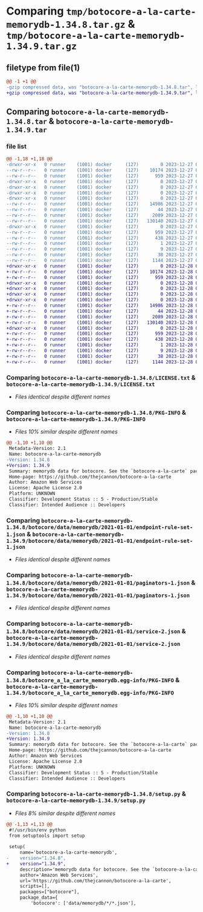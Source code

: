 # Comparing `tmp/botocore-a-la-carte-memorydb-1.34.8.tar.gz` & `tmp/botocore-a-la-carte-memorydb-1.34.9.tar.gz`

## filetype from file(1)

```diff
@@ -1 +1 @@
-gzip compressed data, was "botocore-a-la-carte-memorydb-1.34.8.tar", last modified: Wed Dec 27 01:06:53 2023, max compression
+gzip compressed data, was "botocore-a-la-carte-memorydb-1.34.9.tar", last modified: Thu Dec 28 01:06:55 2023, max compression
```

## Comparing `botocore-a-la-carte-memorydb-1.34.8.tar` & `botocore-a-la-carte-memorydb-1.34.9.tar`

### file list

```diff
@@ -1,18 +1,18 @@
-drwxr-xr-x   0 runner    (1001) docker     (127)        0 2023-12-27 01:06:53.935345 botocore-a-la-carte-memorydb-1.34.8/
--rw-r--r--   0 runner    (1001) docker     (127)    10174 2023-12-27 01:06:53.000000 botocore-a-la-carte-memorydb-1.34.8/LICENSE.txt
--rw-r--r--   0 runner    (1001) docker     (127)      959 2023-12-27 01:06:53.935345 botocore-a-la-carte-memorydb-1.34.8/PKG-INFO
-drwxr-xr-x   0 runner    (1001) docker     (127)        0 2023-12-27 01:06:53.931345 botocore-a-la-carte-memorydb-1.34.8/botocore/
-drwxr-xr-x   0 runner    (1001) docker     (127)        0 2023-12-27 01:06:53.931345 botocore-a-la-carte-memorydb-1.34.8/botocore/data/
-drwxr-xr-x   0 runner    (1001) docker     (127)        0 2023-12-27 01:06:53.931345 botocore-a-la-carte-memorydb-1.34.8/botocore/data/memorydb/
-drwxr-xr-x   0 runner    (1001) docker     (127)        0 2023-12-27 01:06:53.935345 botocore-a-la-carte-memorydb-1.34.8/botocore/data/memorydb/2021-01-01/
--rw-r--r--   0 runner    (1001) docker     (127)    14986 2023-12-27 01:06:29.000000 botocore-a-la-carte-memorydb-1.34.8/botocore/data/memorydb/2021-01-01/endpoint-rule-set-1.json
--rw-r--r--   0 runner    (1001) docker     (127)       44 2023-12-27 01:06:29.000000 botocore-a-la-carte-memorydb-1.34.8/botocore/data/memorydb/2021-01-01/examples-1.json
--rw-r--r--   0 runner    (1001) docker     (127)     2089 2023-12-27 01:06:29.000000 botocore-a-la-carte-memorydb-1.34.8/botocore/data/memorydb/2021-01-01/paginators-1.json
--rw-r--r--   0 runner    (1001) docker     (127)   130140 2023-12-27 01:06:29.000000 botocore-a-la-carte-memorydb-1.34.8/botocore/data/memorydb/2021-01-01/service-2.json
-drwxr-xr-x   0 runner    (1001) docker     (127)        0 2023-12-27 01:06:53.935345 botocore-a-la-carte-memorydb-1.34.8/botocore_a_la_carte_memorydb.egg-info/
--rw-r--r--   0 runner    (1001) docker     (127)      959 2023-12-27 01:06:53.000000 botocore-a-la-carte-memorydb-1.34.8/botocore_a_la_carte_memorydb.egg-info/PKG-INFO
--rw-r--r--   0 runner    (1001) docker     (127)      438 2023-12-27 01:06:53.000000 botocore-a-la-carte-memorydb-1.34.8/botocore_a_la_carte_memorydb.egg-info/SOURCES.txt
--rw-r--r--   0 runner    (1001) docker     (127)        1 2023-12-27 01:06:53.000000 botocore-a-la-carte-memorydb-1.34.8/botocore_a_la_carte_memorydb.egg-info/dependency_links.txt
--rw-r--r--   0 runner    (1001) docker     (127)        9 2023-12-27 01:06:53.000000 botocore-a-la-carte-memorydb-1.34.8/botocore_a_la_carte_memorydb.egg-info/top_level.txt
--rw-r--r--   0 runner    (1001) docker     (127)       38 2023-12-27 01:06:53.935345 botocore-a-la-carte-memorydb-1.34.8/setup.cfg
--rw-r--r--   0 runner    (1001) docker     (127)     1144 2023-12-27 01:06:53.000000 botocore-a-la-carte-memorydb-1.34.8/setup.py
+drwxr-xr-x   0 runner    (1001) docker     (127)        0 2023-12-28 01:06:55.474387 botocore-a-la-carte-memorydb-1.34.9/
+-rw-r--r--   0 runner    (1001) docker     (127)    10174 2023-12-28 01:06:55.000000 botocore-a-la-carte-memorydb-1.34.9/LICENSE.txt
+-rw-r--r--   0 runner    (1001) docker     (127)      959 2023-12-28 01:06:55.470387 botocore-a-la-carte-memorydb-1.34.9/PKG-INFO
+drwxr-xr-x   0 runner    (1001) docker     (127)        0 2023-12-28 01:06:55.470387 botocore-a-la-carte-memorydb-1.34.9/botocore/
+drwxr-xr-x   0 runner    (1001) docker     (127)        0 2023-12-28 01:06:55.470387 botocore-a-la-carte-memorydb-1.34.9/botocore/data/
+drwxr-xr-x   0 runner    (1001) docker     (127)        0 2023-12-28 01:06:55.470387 botocore-a-la-carte-memorydb-1.34.9/botocore/data/memorydb/
+drwxr-xr-x   0 runner    (1001) docker     (127)        0 2023-12-28 01:06:55.470387 botocore-a-la-carte-memorydb-1.34.9/botocore/data/memorydb/2021-01-01/
+-rw-r--r--   0 runner    (1001) docker     (127)    14986 2023-12-28 01:06:26.000000 botocore-a-la-carte-memorydb-1.34.9/botocore/data/memorydb/2021-01-01/endpoint-rule-set-1.json
+-rw-r--r--   0 runner    (1001) docker     (127)       44 2023-12-28 01:06:26.000000 botocore-a-la-carte-memorydb-1.34.9/botocore/data/memorydb/2021-01-01/examples-1.json
+-rw-r--r--   0 runner    (1001) docker     (127)     2089 2023-12-28 01:06:26.000000 botocore-a-la-carte-memorydb-1.34.9/botocore/data/memorydb/2021-01-01/paginators-1.json
+-rw-r--r--   0 runner    (1001) docker     (127)   130140 2023-12-28 01:06:26.000000 botocore-a-la-carte-memorydb-1.34.9/botocore/data/memorydb/2021-01-01/service-2.json
+drwxr-xr-x   0 runner    (1001) docker     (127)        0 2023-12-28 01:06:55.470387 botocore-a-la-carte-memorydb-1.34.9/botocore_a_la_carte_memorydb.egg-info/
+-rw-r--r--   0 runner    (1001) docker     (127)      959 2023-12-28 01:06:55.000000 botocore-a-la-carte-memorydb-1.34.9/botocore_a_la_carte_memorydb.egg-info/PKG-INFO
+-rw-r--r--   0 runner    (1001) docker     (127)      438 2023-12-28 01:06:55.000000 botocore-a-la-carte-memorydb-1.34.9/botocore_a_la_carte_memorydb.egg-info/SOURCES.txt
+-rw-r--r--   0 runner    (1001) docker     (127)        1 2023-12-28 01:06:55.000000 botocore-a-la-carte-memorydb-1.34.9/botocore_a_la_carte_memorydb.egg-info/dependency_links.txt
+-rw-r--r--   0 runner    (1001) docker     (127)        9 2023-12-28 01:06:55.000000 botocore-a-la-carte-memorydb-1.34.9/botocore_a_la_carte_memorydb.egg-info/top_level.txt
+-rw-r--r--   0 runner    (1001) docker     (127)       38 2023-12-28 01:06:55.474387 botocore-a-la-carte-memorydb-1.34.9/setup.cfg
+-rw-r--r--   0 runner    (1001) docker     (127)     1144 2023-12-28 01:06:55.000000 botocore-a-la-carte-memorydb-1.34.9/setup.py
```

### Comparing `botocore-a-la-carte-memorydb-1.34.8/LICENSE.txt` & `botocore-a-la-carte-memorydb-1.34.9/LICENSE.txt`

 * *Files identical despite different names*

### Comparing `botocore-a-la-carte-memorydb-1.34.8/PKG-INFO` & `botocore-a-la-carte-memorydb-1.34.9/PKG-INFO`

 * *Files 10% similar despite different names*

```diff
@@ -1,10 +1,10 @@
 Metadata-Version: 2.1
 Name: botocore-a-la-carte-memorydb
-Version: 1.34.8
+Version: 1.34.9
 Summary: memorydb data for botocore. See the `botocore-a-la-carte` package for more info.
 Home-page: https://github.com/thejcannon/botocore-a-la-carte
 Author: Amazon Web Services
 License: Apache License 2.0
 Platform: UNKNOWN
 Classifier: Development Status :: 5 - Production/Stable
 Classifier: Intended Audience :: Developers
```

### Comparing `botocore-a-la-carte-memorydb-1.34.8/botocore/data/memorydb/2021-01-01/endpoint-rule-set-1.json` & `botocore-a-la-carte-memorydb-1.34.9/botocore/data/memorydb/2021-01-01/endpoint-rule-set-1.json`

 * *Files identical despite different names*

### Comparing `botocore-a-la-carte-memorydb-1.34.8/botocore/data/memorydb/2021-01-01/paginators-1.json` & `botocore-a-la-carte-memorydb-1.34.9/botocore/data/memorydb/2021-01-01/paginators-1.json`

 * *Files identical despite different names*

### Comparing `botocore-a-la-carte-memorydb-1.34.8/botocore/data/memorydb/2021-01-01/service-2.json` & `botocore-a-la-carte-memorydb-1.34.9/botocore/data/memorydb/2021-01-01/service-2.json`

 * *Files identical despite different names*

### Comparing `botocore-a-la-carte-memorydb-1.34.8/botocore_a_la_carte_memorydb.egg-info/PKG-INFO` & `botocore-a-la-carte-memorydb-1.34.9/botocore_a_la_carte_memorydb.egg-info/PKG-INFO`

 * *Files 10% similar despite different names*

```diff
@@ -1,10 +1,10 @@
 Metadata-Version: 2.1
 Name: botocore-a-la-carte-memorydb
-Version: 1.34.8
+Version: 1.34.9
 Summary: memorydb data for botocore. See the `botocore-a-la-carte` package for more info.
 Home-page: https://github.com/thejcannon/botocore-a-la-carte
 Author: Amazon Web Services
 License: Apache License 2.0
 Platform: UNKNOWN
 Classifier: Development Status :: 5 - Production/Stable
 Classifier: Intended Audience :: Developers
```

### Comparing `botocore-a-la-carte-memorydb-1.34.8/setup.py` & `botocore-a-la-carte-memorydb-1.34.9/setup.py`

 * *Files 8% similar despite different names*

```diff
@@ -1,13 +1,13 @@
 #!/usr/bin/env python
 from setuptools import setup
 
 setup(
     name='botocore-a-la-carte-memorydb',
-    version="1.34.8",
+    version="1.34.9",
     description='memorydb data for botocore. See the `botocore-a-la-carte` package for more info.',
     author='Amazon Web Services',
     url='https://github.com/thejcannon/botocore-a-la-carte',
     scripts=[],
     packages=["botocore"],
     package_data={
         'botocore': ['data/memorydb/*/*.json'],
```

